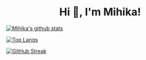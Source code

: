<h1 align = "center"> Hi 👋, I'm Mihika! </h1>
<!---
mihika14/mihika14 is a ✨ special ✨ repository because its `README.md` (this file) appears on your GitHub profile.
You can click the Preview link to take a look at your changes.
--->



[![Mihika's github stats](https://github-readme-stats.vercel.app/api?username=mihika14&count_private=true&show_icons=true&theme=radical&hide_rank=false)](https://github.com/mihika/github-readme-stats)

[![Top Langs](https://github-readme-stats.vercel.app/api/top-langs/?username=mihika14)](https://github.com/mihika/github-readme-stats)

[![GitHub Streak](https://github-readme-streak-stats.herokuapp.com?user=mihika14&theme=nightowl&hide_border=true&border_radius=5.3)](https://git.io/streak-stats)
